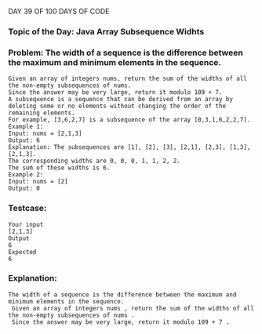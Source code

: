 DAY 39 OF 100 DAYS OF CODE
### Topic of the Day: Java Array Subsequence Widhts
### Problem: The width of a sequence is the difference between the maximum and minimum elements in the sequence.
    Given an array of integers nums, return the sum of the widths of all the non-empty subsequences of nums. 
    Since the answer may be very large, return it modulo 109 + 7.
    A subsequence is a sequence that can be derived from an array by deleting some or no elements without changing the order of the remaining elements. 
    For example, [3,6,2,7] is a subsequence of the array [0,3,1,6,2,2,7].
    Example 1:
    Input: nums = [2,1,3]
    Output: 6
    Explanation: The subsequences are [1], [2], [3], [2,1], [2,3], [1,3], [2,1,3].
    The corresponding widths are 0, 0, 0, 1, 1, 2, 2.
    The sum of these widths is 6.
    Example 2:
    Input: nums = [2]
    Output: 0
 
### Testcase:
    Your input
    [2,1,3]
    Output
    6
    Expected
    6

### Explanation:
    The width of a sequence is the difference between the maximum and minimum elements in the sequence. 
     Given an array of integers nums , return the sum of the widths of all the non-empty subsequences of nums . 
     Since the answer may be very large, return it modulo 109 + 7 .
